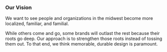 ### Our Vision

We want to see people and organizations in the midwest become more localized, familiar, and familial.

While others come and go, some brands will outlast the rest because their roots go deep. Our approach is to strengthen those roots instead of tossing them out. To that end, we think memorable, durable design is paramount.